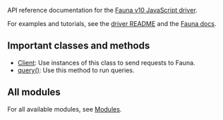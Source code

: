<!-- Used for auto-generated reference docs -->

API reference documentation for the
[Fauna v10 JavaScript driver](https://github.com/fauna/fauna-js).

For examples and tutorials, see the [driver
README](<(https://github.com/fauna/fauna-js)>) and the [Fauna
docs](https://docs.fauna.com/fauna/current/build/drivers/js-client/).

## Important classes and methods

- [Client](classes/Client.html): Use instances of this class to send requests to Fauna.
- [query()](classes/Client.html#query): Use this method to run queries.

## All modules

For all available modules, see [Modules](Modules.html).
